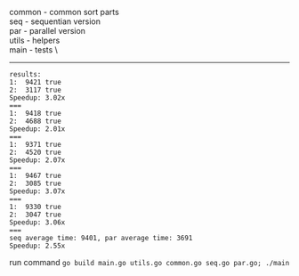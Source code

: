 common - common sort parts \
seq - sequentian version \
par - parallel version \
utils - helpers \
main - tests \

---
```
results:
1:  9421 true
2:  3117 true
Speedup: 3.02x
===
1:  9418 true
2:  4688 true
Speedup: 2.01x
===
1:  9371 true
2:  4520 true
Speedup: 2.07x
===
1:  9467 true
2:  3085 true
Speedup: 3.07x
===
1:  9330 true
2:  3047 true
Speedup: 3.06x
===
seq average time: 9401, par average time: 3691
Speedup: 2.55x
```

run command `go build main.go utils.go common.go seq.go par.go; ./main`